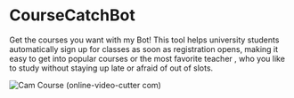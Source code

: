 # CourseCatchBot
Get the courses you want with my Bot! This tool helps university students automatically sign up for classes as soon as registration opens, making it easy to get into popular courses or the most favorite teacher , who you like to study without staying up late or afraid of out of slots.


![Cam Course (online-video-cutter com)](https://github.com/tuvietanht/CourseCatchBot/assets/101501013/8eadf2d3-edfc-4eda-826a-bbcd59aa16d2)
